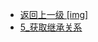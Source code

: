 - [返回上一级 [img]](page/后端/JavaNote/2_Java(书栈)/5_反射/img/)
- [5_获取继承关系](page/后端/JavaNote/2_Java(书栈)/5_反射/img/5_获取继承关系/)
